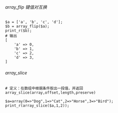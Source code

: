 ###### array_flip 键值对互换
```
$a = ['a', 'b', 'c', 'd'];
$b = array_flip($a);
print_r($b);
# 输出
[
    'a' => 0,
    'b' => 1,
    'c' => 2,
    'd' => 3,
]
```

###### array_slice 
```
# 定义：在数组中根据条件取出一段值，并返回
array_slice(array,offset,length,preserve)

$a=array(0=>"Dog",1=>"Cat",2=>"Horse",3=>"Bird");
print_r(array_slice($a,1,2));
```